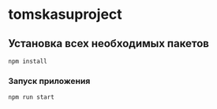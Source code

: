 # tomskasuproject

## Установка всех необходимых пакетов
```
npm install
```

### Запуск приложения
```
npm run start
```
